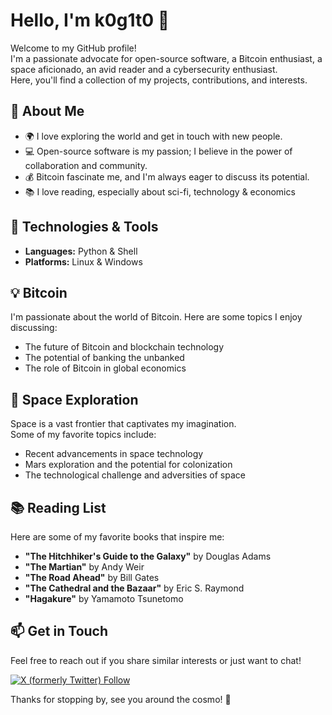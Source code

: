 # Hello, I'm k0g1t0 👋

Welcome to my GitHub profile!  
I'm a passionate advocate for open-source software, a Bitcoin enthusiast, a space aficionado, an avid reader and a cybersecurity enthusiast.  
Here, you'll find a collection of my projects, contributions, and interests.

## 🚀 About Me

- 🌍 I love exploring the world and get in touch with new people.
- 💻 Open-source software is my passion; I believe in the power of collaboration and community.
- 💰 Bitcoin fascinate me, and I'm always eager to discuss its potential.
- 📚 I love reading, especially about sci-fi, technology & economics

## 🔧 Technologies & Tools

- **Languages:** Python & Shell
- **Platforms:** Linux & Windows

## 💡 Bitcoin

I'm passionate about the world of Bitcoin. Here are some topics I enjoy discussing:

- The future of Bitcoin and blockchain technology
- The potential of banking the unbanked
- The role of Bitcoin in global economics

## 🌌 Space Exploration

Space is a vast frontier that captivates my imagination.  
Some of my favorite topics include:

- Recent advancements in space technology
- Mars exploration and the potential for colonization
- The technological challenge and adversities of space

## 📚 Reading List

Here are some of my favorite books that inspire me:

- **"The Hitchhiker's Guide to the Galaxy"** by Douglas Adams
- **"The Martian"** by Andy Weir
- **"The Road Ahead"** by Bill Gates
- **"The Cathedral and the Bazaar"** by Eric S. Raymond
- **"Hagakure"** by Yamamoto Tsunetomo

## 📫 Get in Touch

Feel free to reach out if you share similar interests or just want to chat!

[![X (formerly Twitter) Follow](https://img.shields.io/twitter/follow/k0g1t0?style=social&link=https%3A%2F%2Fx.com%2Fk0g1t0)](https://x.com/k0g1t0)

Thanks for stopping by, see you around the cosmo! 🚀

